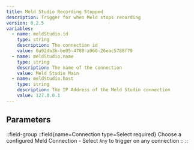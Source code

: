 ```yaml
---
title: Meld Studio Recording Stopped
description: Trigger for when Meld stops recording
version: 0.2.5
variables:
  - name: meldStudio.id
    type: string
    description: The connection id
    value: 0a92da3b-be05-4780-a960-26eac5788f79
  - name: meldStudio.name
    type: string
    description: The name of the connection
    value: Meld Studio Main
  - name: meldStudio.host
    type: string
    description: The IP Address of the Meld Studio connection
    value: 127.0.0.1
---
```


## Parameters
::field-group
  ::field{name=Connection type=Select required}
    Choose a configured Meld Connection
    - Select `Any` to trigger on any connection
  ::
::
